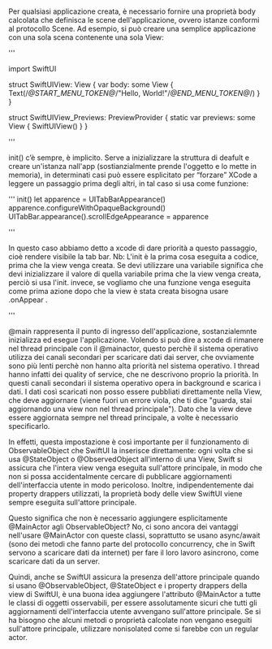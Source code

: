 #  
Per qualsiasi applicazione creata, è necessario fornire una proprietà body calcolata che definisca le scene dell'applicazione, ovvero istanze conformi al protocollo Scene. Ad esempio, si può creare una semplice applicazione con una sola scena contenente una sola View:


'''

import SwiftUI

struct SwiftUIView: View {
    var body: some View {
        Text(/*@START_MENU_TOKEN@*/"Hello, World!"/*@END_MENU_TOKEN@*/)
    }
}

struct SwiftUIView_Previews: PreviewProvider {
    static var previews: some View {
        SwiftUIView()
    }
}


'''

init() c’è sempre, è implicito. Serve a inizializzare la struttura di deafult e creare un'istanza nall'app (sostianzialmente prende l'oggetto e lo mette in memoria), in determinati casi può essere esplicitato per “forzare” XCode a leggere un passaggio prima degli altri, in tal caso si usa come funzione:

'''
    init() 
        let apparence = UITabBarAppearance()
        apparence.configureWithOpaqueBackground()
        UITabBar.appearance().scrollEdgeAppearance = apparence

'''

In questo caso abbiamo detto a xcode di dare priorità a questo passaggio, cioè rendere visibile la tab bar.
Nb: L'init è la prima cosa eseguita a codice, prima che la view venga creata. Se devi utilizzare una variabile significa che devi inizializzare il valore di quella variabile prima che la view venga creata, perciò si usa l'init. invece, se vogliamo che una funzione venga eseguita come prima azione dopo che la view è stata creata bisogna usare .onAppear .  

'''
















@main rappresenta il punto di ingresso dell'applicazione, sostanzialemnte inizializza ed esegue l'applicazione. Volendo si può dire a xcode di rimanere nel thread principale con il @mainactor, questo perchè il sistema operativo utilizza dei canali secondari per scaricare dati dai server, che ovviamente sono più lenti perchè non hanno alta priorità nel sistema operativo. I thread hanno infatti dei quality of service, che ne descrivono proprio la priorità. In questi canali secondari il sistema operativo opera in background e scarica i dati. I dati così scaricati non posso essere pubbliati direttamente nella View, che deve aggiornare (viene fuori un errore viola, che ti dice "guarda, stai aggiornando una view non nel thread principale"). Dato che la view deve essere aggiornata sempre nel thread principale, a volte è necessario specificarlo.

In effetti, questa impostazione è così importante per il funzionamento di ObservableObject che SwiftUI la inserisce direttamente: ogni volta che si usa @StateObject o @ObservedObject all'interno di una View, Swift si assicura che l'intera view venga eseguita sull'attore principale, in modo che non si possa accidentalmente cercare di pubblicare aggiornamenti dell'interfaccia utente in modo pericoloso. Inoltre, indipendentemente dai property drappers utilizzati, la proprietà body delle view SwiftUI viene sempre eseguita sull'attore principale.

Questo significa che non è necessario aggiungere esplicitamente @MainActor agli ObservableObject? No, ci sono ancora dei vantaggi nell'usare @MainActor con queste classi, soprattutto se usano async/await (sono dei metodi che fanno parte del protocollo concurrency, che in Swift servono a scaricare dati da internet) per fare il loro lavoro asincrono, come scaricare dati da un server.

Quindi, anche se SwiftUI assicura la presenza dell'attore principale quando si usano @ObservableObject, @StateObject e i property drappers della view di SwiftUI, è una buona idea aggiungere l'attributo @MainActor a tutte le classi di oggetti osservabili, per essere assolutamente sicuri che tutti gli aggiornamenti dell'interfaccia utente avvengano sull'attore principale. Se si ha bisogno che alcuni metodi o proprietà calcolate non vengano eseguiti sull'attore principale, utilizzare nonisolated come si farebbe con un regular actor.




